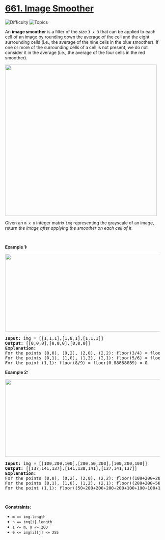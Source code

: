 # [661. Image Smoother](https://leetcode.com/problems/image-smoother)

![Difficulty](https://img.shields.io/badge/Difficulty-Easy-blue.svg) ![Topics](https://img.shields.io/badge/Topics-Array,%20Matrix-orange.svg)
<br/>

<p>An <strong>image smoother</strong> is a filter of the size <code>3 x 3</code> that can be applied to each cell of an image by rounding down the average of the cell and the eight surrounding cells (i.e., the average of the nine cells in the blue smoother). If one or more of the surrounding cells of a cell is not present, we do not consider it in the average (i.e., the average of the four cells in the red smoother).</p>
<img alt="" src="https://assets.leetcode.com/uploads/2021/05/03/smoother-grid.jpg" style="width: 493px; height: 493px;" />
<p>Given an <code>m x n</code> integer matrix <code>img</code> representing the grayscale of an image, return <em>the image after applying the smoother on each cell of it</em>.</p>

<p>&nbsp;</p>
<p><strong class="example">Example 1:</strong></p>
<img alt="" src="https://assets.leetcode.com/uploads/2021/05/03/smooth-grid.jpg" style="width: 613px; height: 253px;" />
<pre>
<strong>Input:</strong> img = [[1,1,1],[1,0,1],[1,1,1]]
<strong>Output:</strong> [[0,0,0],[0,0,0],[0,0,0]]
<strong>Explanation:</strong>
For the points (0,0), (0,2), (2,0), (2,2): floor(3/4) = floor(0.75) = 0
For the points (0,1), (1,0), (1,2), (2,1): floor(5/6) = floor(0.83333333) = 0
For the point (1,1): floor(8/9) = floor(0.88888889) = 0
</pre>

<p><strong class="example">Example 2:</strong></p>
<img alt="" src="https://assets.leetcode.com/uploads/2021/05/03/smooth2-grid.jpg" style="width: 613px; height: 253px;" />
<pre>
<strong>Input:</strong> img = [[100,200,100],[200,50,200],[100,200,100]]
<strong>Output:</strong> [[137,141,137],[141,138,141],[137,141,137]]
<strong>Explanation:</strong>
For the points (0,0), (0,2), (2,0), (2,2): floor((100+200+200+50)/4) = floor(137.5) = 137
For the points (0,1), (1,0), (1,2), (2,1): floor((200+200+50+200+100+100)/6) = floor(141.666667) = 141
For the point (1,1): floor((50+200+200+200+200+100+100+100+100)/9) = floor(138.888889) = 138
</pre>

<p>&nbsp;</p>
<p><strong>Constraints:</strong></p>

<ul>
	<li><code>m == img.length</code></li>
	<li><code>n == img[i].length</code></li>
	<li><code>1 &lt;= m, n &lt;= 200</code></li>
	<li><code>0 &lt;= img[i][j] &lt;= 255</code></li>
</ul>

